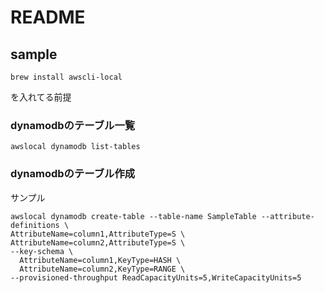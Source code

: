# README

## sample

```
brew install awscli-local
```

を入れてる前提

### dynamodbのテーブル一覧

```
awslocal dynamodb list-tables
```

### dynamodbのテーブル作成

サンプル

```
awslocal dynamodb create-table --table-name SampleTable --attribute-definitions \
AttributeName=column1,AttributeType=S \
AttributeName=column2,AttributeType=S \
--key-schema \
  AttributeName=column1,KeyType=HASH \
  AttributeName=column2,KeyType=RANGE \
--provisioned-throughput ReadCapacityUnits=5,WriteCapacityUnits=5
```


